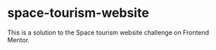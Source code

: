 # space-tourism-website
This is a solution to the Space tourism website challenge on Frontend Mentor.
